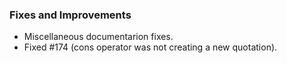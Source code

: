 ### Fixes and Improvements

* Miscellaneous documentarion fixes.
* Fixed #174 (cons operator was not creating a new quotation).
